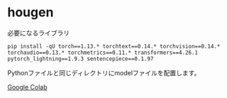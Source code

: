 # hougen
必要になるライブラリ

```
pip install -qU torch==1.13.* torchtext==0.14.* torchvision==0.14.* torchaudio==0.13.* torchmetrics==0.11.* transformers==4.26.1 pytorch_lightning==1.9.3 sentencepiece==0.1.97
```

Pythonファイルと同じディレクトリにmodelファイルを配置します。

[Google Colab](https://drive.google.com/drive/folders/1io7miT_fZD2BEax75WatV9PetyjTtVSs?usp=share_link)
